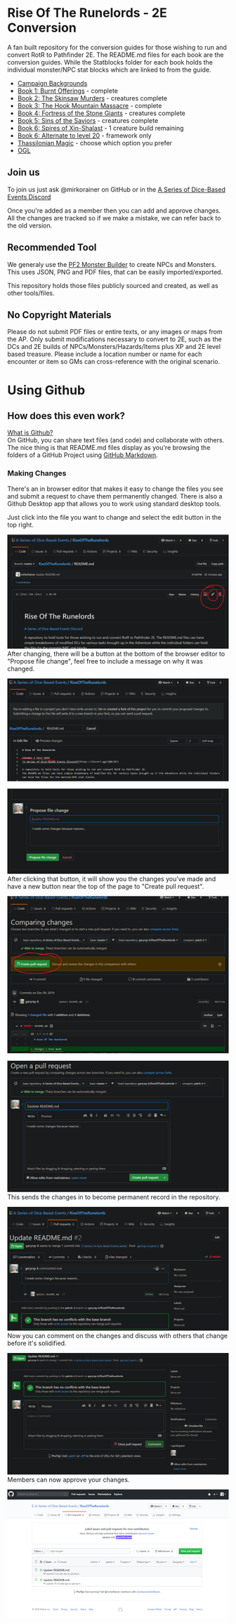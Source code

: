 # Rise Of The Runelords - 2E Conversion

A fan built repository for the conversion guides for those wishing to run and convert RotR to Pathfinder 2E.
The README.md files for each book are the conversion guides. While the Statblocks folder for each book holds the individual monster/NPC stat blocks which are linked to from the guide.  

* [Campaign Backgrounds](./Backgrounds%20and%20Reference/RotRCampaignBackgrounds.md)  
* [Book 1: Burnt Offerings](./Book%201/README.md) - complete
* [Book 2: The Skinsaw Murders](./Book%202/README.md) - creatures complete 
* [Book 3: The Hook Mountain Massacre](./Book%203/README.md) - complete
* [Book 4: Fortress of the Stone Giants](./Book%204/README.md) - creatures complete 
* [Book 5: Sins of the Saviors](./Book%205/README.md) - creatures complete 
* [Book 6: Spires of Xin-Shalast](./Book%206/README.md) - 1 creature build remaining
* [Book 6: Alternate to level 20](./Book%206%20to%20level%2020/README.md) - framework only
* [Thassilonian Magic](./Backgrounds%20and%20Reference/ThassilonianMagic/README.md) - choose which option you prefer
* [OGL](./OGL.md)

## Join us

To join us just ask @mirkorainer on GitHub or in the [A Series of Dice-Based Events Discord](https://discord.gg/UQ8UD3H)  

Once you're added as a member then you can add and approve changes. All the changes are tracked so if we make a mistake, we can refer back to the old version.  

## Recommended Tool

We generaly use the [PF2 Monster Builder](http://monster.pf2.tools/) to create NPCs and Monsters. This uses JSON, PNG and PDF files, that can be easily imported/exported. 

This repository holds those files publicly sourced and created, as well as other tools/files.  

## No Copyright Materials

Please do not submit PDF files or entire texts, or any images or maps from the AP. Only submit modifications necessary to convert to 2E, such as the DCs and 2E builds of NPCs/Monsters/Hazards/Items plus XP and 2E level based treasure. Please include a location number or name for each encounter or item so GMs can cross-reference with the original scenario.

# Using Github

## How does this even work? 

[What is Github?](https://youtu.be/U1C0F-Au9h4)  
On GitHub, you can share text files (and code) and collaborate with others. The nice thing is that README.md files display as you're browsing the folders of a GitHub Project using [GitHub Markdown](https://guides.github.com/features/mastering-markdown/).  

### Making Changes

There's an in browser editor that makes it easy to change the files you see and submit a request to chave them permanently changed. There is also a Github Desktop app that allows you to work using standard desktop tools.

Just click into the file you want to change and select the edit button in the top right.  

![editor icon on GitHub](./Tutorial/ClickEditOnReadmePage.png)
After changing, there will be a button at the bottom of the browser editor to "Propose file change", feel free to include a message on why it was changed.

![typing changes](./Tutorial/TypingChanges.png)

![submit changes](./Tutorial/ProposeFileChange.png)
After clicking that button, it will show you the changes you've made and have a new button near the top of the page to "Create pull request". 

![create a pull request](./Tutorial/CreatePR.png)

![open pull request](./Tutorial/OpenPR.png)
This sends the changes in to become permanent record in the repository.

![submitted pull request](./Tutorial/PR-submitted.png)
Now you can comment on the changes and discuss with others that change before it's solidified.

![comments section](./Tutorial/CommentsOnPR.png)
Members can now approve your changes. 

![where PRs go](./Tutorial/WherePRsGo.png)

